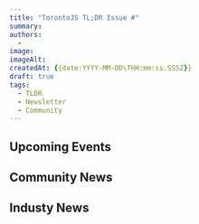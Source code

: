 ```yaml
---
title: "TorontoJS TL;DR Issue #"
summary:
authors:
  -
image:
imageAlt:
createdAt: {{date:YYYY-MM-DD\THH:mm:ss.SSSZ}}
draft: true
tags:
  - TLDR
  - Newsletter
  - Community
---
```


## Upcoming Events

## Community News

## Industy News
